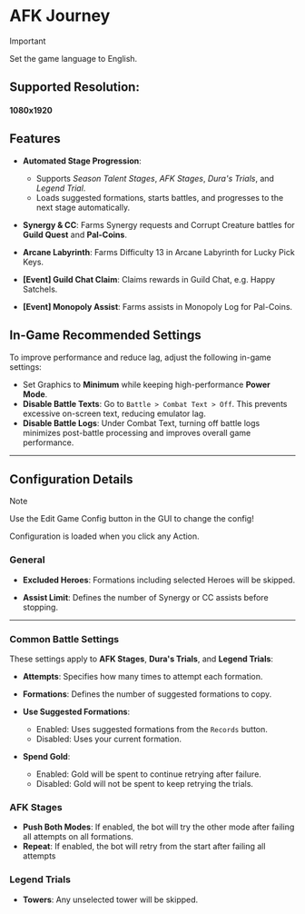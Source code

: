 # AFK Journey
> [!IMPORTANT]
> Set the game language to English.

## Supported Resolution:
#### 1080x1920

## Features
- **Automated Stage Progression**:
  - Supports *Season Talent Stages*, *AFK Stages*, *Dura's Trials*, and *Legend Trial*.
  - Loads suggested formations, starts battles, and progresses to the next stage automatically.

- **Synergy & CC**: Farms Synergy requests and Corrupt Creature battles for **Guild Quest** and **Pal-Coins**.

- **Arcane Labyrinth**: Farms Difficulty 13 in Arcane Labyrinth for Lucky Pick Keys.

- **[Event] Guild Chat Claim**: Claims rewards in Guild Chat, e.g. Happy Satchels.

- **[Event] Monopoly Assist**: Farms assists in Monopoly Log for Pal-Coins.

## In-Game Recommended Settings  

To improve performance and reduce lag, adjust the following in-game settings:  

- Set Graphics to **Minimum** while keeping high-performance **Power Mode**.  
- **Disable Battle Texts**: Go to `Battle > Combat Text > Off`. This prevents excessive on-screen text, reducing emulator lag.  
- **Disable Battle Logs**: Under Combat Text, turning off battle logs minimizes post-battle processing and improves overall game performance.  

---

## Configuration Details
> [!NOTE]
> Use the Edit Game Config button in the GUI to change the config!

Configuration is loaded when you click any Action.


### General

- **Excluded Heroes**: Formations including selected Heroes will be skipped.

- **Assist Limit**: Defines the number of Synergy or CC assists before stopping.
---

### Common Battle Settings

These settings apply to **AFK Stages**, **Dura's Trials**, and **Legend Trials**:

- **Attempts**: Specifies how many times to attempt each formation.

- **Formations**: Defines the number of suggested formations to copy.

- **Use Suggested Formations**:
  - Enabled: Uses suggested formations from the `Records` button.
  - Disabled: Uses your current formation.

- **Spend Gold**:
  - Enabled: Gold will be spent to continue retrying after failure.
  - Disabled: Gold will not be spent to keep retrying the trials.

### AFK Stages

- **Push Both Modes**: If enabled, the bot will try the other mode after failing all attempts on all formations.
- **Repeat**: If enabled, the bot will retry from the start after failing all attempts

### Legend Trials

- **Towers**: Any unselected tower will be skipped.
